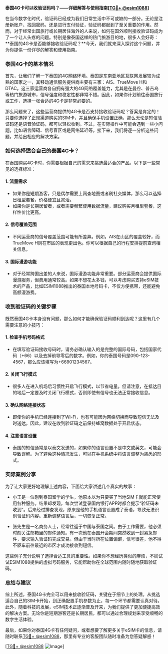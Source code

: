 **泰国4G卡可以收验证码吗？——详细解答与使用指南[[TG💪+ @esim1088](https://t.me/s/esim1088)]**

在当今数字化时代，验证码已经成为我们日常生活中不可或缺的一部分。无论是注册新账户、找回密码，还是进行支付验证，验证码都起到了至关重要的作用。然而，对于经常出国旅行或长期居住海外的人来说，如何在国外顺利接收验证码成为了一个让人头疼的问题。特别是像泰国这样的热门旅游目的地，很多人会好奇：**泰国的4G卡是否能够接收验证码呢？**今天，我们就来深入探讨这个问题，并为你提供一份详尽的解答和使用指南。

### 泰国4G卡的基本情况

首先，让我们了解一下泰国的4G网络环境。泰国是东南亚地区互联网发展较为成熟的国家之一，其移动通信服务提供商主要有三家：AIS、TrueMove H和DTAC。这三家运营商各自拥有强大的4G网络覆盖能力，尤其是在曼谷、普吉岛等热门旅游城市，信号强度和稳定性都非常不错。因此，如果你计划前往泰国旅行或工作，选择一张合适的4G卡是非常必要的。

那么问题来了，这些运营商提供的4G卡是否支持接收验证码呢？答案是肯定的！只要你选择了正规渠道购买的SIM卡，并且确保手机设置正确，那么无论是短信验证码还是语音验证码，都可以轻松收到。不过，在实际操作中可能会遇到一些小问题，比如语言障碍、信号盲区或是网络延迟等。接下来，我们将逐一分析这些问题，并给出相应的解决方案。

### 如何选择适合自己的泰国4G卡？

在泰国购买4G卡时，你需要根据自己的需求来挑选最适合的产品。以下是一些常见的选择标准：

#### 1. **流量需求**
   - 如果你是短期游客，只是偶尔需要上网查地图或者刷社交媒体，那么可以选择日租型套餐，价格便宜且灵活。
   - 如果你是长期居留者，或者需要频繁使用数据流量，建议购买月租型套餐，这样性价比更高。

#### 2. **信号覆盖范围**
   - 不同运营商的信号覆盖范围可能有所差异。例如，AIS在山区的覆盖较好，而TrueMove H则在市区的表现更出色。你可以根据自己的行程安排提前查询相关信息。

#### 3. **国际漫游功能**
   - 对于经常跨国出差的人来说，国际漫游功能非常重要。部分运营商会提供国际漫游服务，但费用通常较高。如果不想花太多钱，可以考虑购买支持eSIM技术的产品，比如ESIM1088推出的泰国本地号码卡，不仅方便携带，还能避免高额漫游费。

### 收到验证码的关键步骤

既然泰国4G卡本身没有问题，那么如何才能确保验证码顺利到达呢？这里有几个需要注意的小技巧：

#### 1. **检查手机号码格式**
   - 在填写验证码接收号码时，请务必确认输入的是完整的国际号码，包括国家代码（+66）以及去掉前导零后的数字。例如，你的泰国号码是090-123-4567，那么应该填写为+66901234567。

#### 2. **关闭飞行模式**
   - 很多人在进入机场后习惯性开启飞行模式，以节省电量。但请注意，在抵达目的地后一定要及时关闭飞行模式，否则即使有信号也无法正常接收信息。

#### 3. **确认网络连接状态**
   - 即使你的手机已经连接到了Wi-Fi，也有可能因为网络切换而导致短信无法及时送达。因此，建议在收到验证码之前保持蜂窝数据处于开启状态。

#### 4. **注意语言设置**
   - 泰国的短信通常是以泰文发送的，如果你的语言设置不是中文或英文，可能会导致误解。为了避免这种情况发生，可以在手机系统中将语言调整为熟悉的形式。

### 实际案例分享

为了让大家更好地理解上述内容，下面给大家讲述几个真实的故事：

- 小王是一位刚到泰国留学的学生，他原本以为只要买了当地SIM卡就能正常使用各种服务。结果却发现，每次尝试登录国内银行APP时都会提示“验证码未收到”。后来经过排查发现，原来是他的手机语言设置成了泰语，导致无法识别验证码内容。重新调整语言后，一切恢复正常。

- 张先生是一名商务人士，经常往返于中国与泰国之间。由于工作需要，他必须时刻关注邮箱里的邮件通知。有一次他在泰国开会期间突然收到一封紧急邮件，要求输入验证码完成交易。但由于当时所在位置偏僻，信号很差，他不得不驱车前往最近的市区才成功接收到短信。

这些例子充分说明了选择合适工具的重要性。如果你不想经历类似的麻烦，不妨试试ESIM1088提供的虚拟号码服务，它能帮助你在全球范围内随时随地获取验证码。

### 总结与建议

综上所述，泰国4G卡完全可以用来接收验证码，关键在于细节上的处理。从挑选适合自己的SIM卡开始，到正确配置手机参数为止，每一个环节都需要认真对待。此外，随着科技的发展，eSIM技术正逐渐普及开来，为我们提供了更加便捷高效的解决方案。无论你是短期游客还是长期居民，都可以通过合理规划来享受顺畅的数字生活体验。

最后，如果你对泰国4G卡有任何疑问，或者想要了解更多关于eSIM卡的信息，请随时联系[TG💪+ @esim1088](https://t.me/s/esim1088)，那里有专业的客服团队随时准备为您答疑解惑！

[[TG💪+ @esim1088](https://t.me/s/esim1088) ![Image](https://i.postimg.cc/4NQfJmqS/Snipaste-2025-05-13-00-14-12.png)]